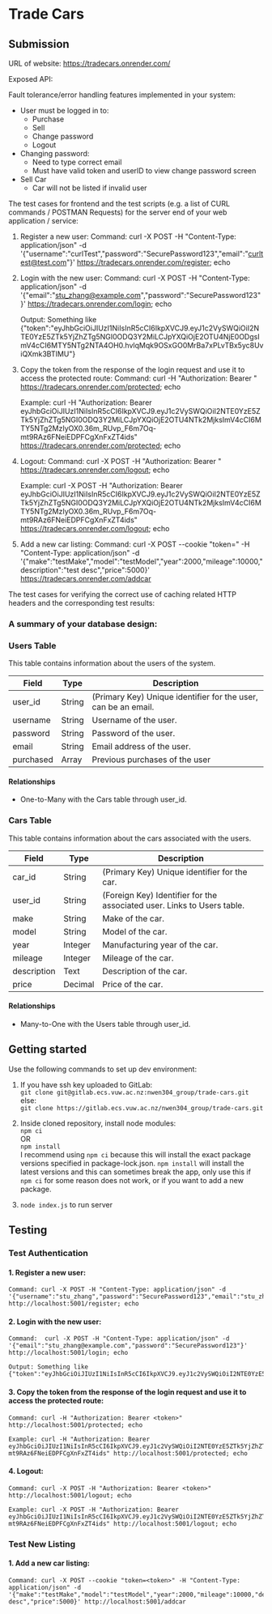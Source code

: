# Trade Cars

## Submission

URL of website: https://tradecars.onrender.com/

Exposed API:

Fault tolerance/error handling features implemented in your system:
- User must be logged in to:
    - Purchase
    - Sell
    - Change password
    - Logout
- Changing password:
    - Need to type correct email
    - Must have valid token and userID to view change password screen
- Sell Car
    - Car will not be listed if invalid user

The test cases for frontend and the test scripts (e.g. a list of CURL commands / POSTMAN Requests) for the server end of your web application / service:
1. Register a new user: 
    Command: curl -X POST -H "Content-Type: application/json" -d '{"username":"curlTest","password":"SecurePassword123","email":"curltest@test.com"}' https://tradecars.onrender.com/register; echo

2. Login with the new user: 
    Command:  curl -X POST -H "Content-Type: application/json" -d '{"email":"stu_zhang@example.com","password":"SecurePassword123"}' https://tradecars.onrender.com/login; echo

    Output: Something like {"token":"eyJhbGciOiJIUzI1NiIsInR5cCI6IkpXVCJ9.eyJ1c2VySWQiOiI2NTE0YzE5ZTk5YjZhZTg5NGI0ODQ3Y2MiLCJpYXQiOjE2OTU4NjE0ODgsImV4cCI6MTY5NTg2NTA4OH0.hvlqMqk9OSxGO0MrBa7xPLvTBx5yc8UviQXmk3BTIMU"}

3. Copy the token from the response of the login request and use it to access the protected route: 
    Command: curl -H "Authorization: Bearer <token>" https://tradecars.onrender.com/protected; echo

    Example: curl -H "Authorization: Bearer eyJhbGciOiJIUzI1NiIsInR5cCI6IkpXVCJ9.eyJ1c2VySWQiOiI2NTE0YzE5ZTk5YjZhZTg5NGI0ODQ3Y2MiLCJpYXQiOjE2OTU4NTk2MjksImV4cCI6MTY5NTg2MzIyOX0.36m_RUvp_F6m7Oq-mt9RAz6FNeiEDPFCgXnFxZT4ids" https://tradecars.onrender.com/protected; echo

4. Logout: 
    Command: curl -X POST -H "Authorization: Bearer <token>" https://tradecars.onrender.com/logout; echo

    Example: curl -X POST -H "Authorization: Bearer eyJhbGciOiJIUzI1NiIsInR5cCI6IkpXVCJ9.eyJ1c2VySWQiOiI2NTE0YzE5ZTk5YjZhZTg5NGI0ODQ3Y2MiLCJpYXQiOjE2OTU4NTk2MjksImV4cCI6MTY5NTg2MzIyOX0.36m_RUvp_F6m7Oq-mt9RAz6FNeiEDPFCgXnFxZT4ids" https://tradecars.onrender.com/logout; echo

5. Add a new car listing:
    Command: curl -X POST --cookie "token=<token>" -H "Content-Type: application/json" -d '{"make":"testMake","model":"testModel","year":2000,"mileage":10000,"description":"test desc","price":5000}' https://tradecars.onrender.com/addcar


The test cases for verifying the correct use of caching related HTTP headers and the corresponding test results:

### A summary of your database design:

### Users Table

This table contains information about the users of the system.

| Field     | Type         | Description                  |
|-----------|--------------|------------------------------|
| user_id   | String       | (Primary Key) Unique identifier for the user, can be an email. |
| username  | String       | Username of the user.         |
| password  | String       | Password of the user.         |
| email     | String       | Email address of the user.   |
| purchased | Array        | Previous purchases of the user |

#### Relationships

- One-to-Many with the Cars table through user_id.


### Cars Table

This table contains information about the cars associated with the users.

| Field       | Type          | Description                   |
|-------------|---------------|-------------------------------|
| car_id      | String        | (Primary Key) Unique identifier for the car.|
| user_id     | String        | (Foreign Key) Identifier for the associated user. Links to Users table. |
| make        | String        | Make of the car.              |
| model       | String        | Model of the car.             |
| year        | Integer       | Manufacturing year of the car.|
| mileage     | Integer       | Mileage of the car.           |
| description | Text          | Description of the car.       |
| price       | Decimal       | Price of the car.             |

#### Relationships

- Many-to-One with the Users table through user_id.



## Getting started

Use the following commands to set up dev environment:

1. If you have ssh key uploaded to GitLab:  
`git clone git@gitlab.ecs.vuw.ac.nz:nwen304_group/trade-cars.git`  
else:  
`git clone https://gitlab.ecs.vuw.ac.nz/nwen304_group/trade-cars.git`  

2. Inside cloned repository, install node modules:  
`npm ci`  
OR  
`npm install`  
I recommend using `npm ci` because this will install the exact package versions specified in package-lock.json. `npm install` will install the latest versions and this can sometimes break the app, only use this if `npm ci` for some reason does not work, or if you want to add a new package.  

3. `node index.js` to run server






## Testing

### Test Authentication

#### 1. Register a new user: 
    Command: curl -X POST -H "Content-Type: application/json" -d '{"username":"stu_zhang","password":"SecurePassword123","email":"stu_zhang@example.com"}' http://localhost:5001/register; echo

#### 2. Login with the new user: 
    Command:  curl -X POST -H "Content-Type: application/json" -d '{"email":"stu_zhang@example.com","password":"SecurePassword123"}' http://localhost:5001/login; echo

    Output: Something like {"token":"eyJhbGciOiJIUzI1NiIsInR5cCI6IkpXVCJ9.eyJ1c2VySWQiOiI2NTE0YzE5ZTk5YjZhZTg5NGI0ODQ3Y2MiLCJpYXQiOjE2OTU4NjE0ODgsImV4cCI6MTY5NTg2NTA4OH0.hvlqMqk9OSxGO0MrBa7xPLvTBx5yc8UviQXmk3BTIMU"}

#### 3. Copy the token from the response of the login request and use it to access the protected route: 
    Command: curl -H "Authorization: Bearer <token>" http://localhost:5001/protected; echo

    Example: curl -H "Authorization: Bearer eyJhbGciOiJIUzI1NiIsInR5cCI6IkpXVCJ9.eyJ1c2VySWQiOiI2NTE0YzE5ZTk5YjZhZTg5NGI0ODQ3Y2MiLCJpYXQiOjE2OTU4NTk2MjksImV4cCI6MTY5NTg2MzIyOX0.36m_RUvp_F6m7Oq-mt9RAz6FNeiEDPFCgXnFxZT4ids" http://localhost:5001/protected; echo

#### 4. Logout: 
    Command: curl -X POST -H "Authorization: Bearer <token>" http://localhost:5001/logout; echo

    Example: curl -X POST -H "Authorization: Bearer eyJhbGciOiJIUzI1NiIsInR5cCI6IkpXVCJ9.eyJ1c2VySWQiOiI2NTE0YzE5ZTk5YjZhZTg5NGI0ODQ3Y2MiLCJpYXQiOjE2OTU4NTk2MjksImV4cCI6MTY5NTg2MzIyOX0.36m_RUvp_F6m7Oq-mt9RAz6FNeiEDPFCgXnFxZT4ids" http://localhost:5001/logout; echo

### Test New Listing

#### 1. Add a new car listing:
    Command: curl -X POST --cookie "token=<token>" -H "Content-Type: application/json" -d '{"make":"testMake","model":"testModel","year":2000,"mileage":10000,"description":"test desc","price":5000}' http://localhost:5001/addcar